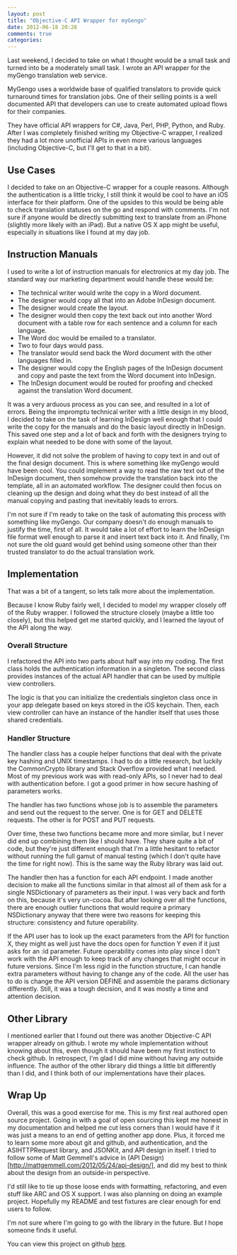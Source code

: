 ```yaml
---
layout: post
title: "Objective-C API Wrapper for myGengo"
date: 2012-06-18 20:28
comments: true
categories: 
---
```


Last weekend, I decided to take on what I thought would be a small task and turned into be a moderately small task. I wrote an API wrapper for the myGengo translation web service.

MyGengo uses a worldwide base of qualified translators to provide quick turnaround times for translation jobs. One of their selling points is a well documented API that developers can use to create automated upload flows for their companies.

They have official API wrappers for C#, Java, Perl, PHP, Python, and Ruby. After I was completely finished writing my Objective-C wrapper, I realized they had a lot more unofficial APIs in even more various languages (including Objective-C, but I'll get to that in a bit). 

## Use Cases

I decided to take on an Objective-C wrapper for a couple reasons. Although the authentication is a little tricky, I still think it would be cool to have an iOS interface for their platform. One of the upsides to this would be being able to check translation statuses on the go and respond with comments. I'm not sure if anyone would be directly submitting text to translate from an iPhone (slightly more likely with an iPad). But a native OS X app might be useful, especially in situations like I found at my day job.

## Instruction Manuals

I used to write a lot of instruction manuals for electronics at my day job. The standard way our marketing department would handle these would be:

* The technical writer would write the copy in a Word document.
* The designer would copy all that into an Adobe InDesign document.
* The designer would create the layout.
* The designer would then copy the text back out into another Word document with a table row for each sentence and a column for each language.
* The Word doc would be emailed to a translator.
* Two to four days would pass.
* The translator would send back the Word document with the other languages filled in.
* The designer would copy the English pages of the InDesign document and copy and paste the text from the Word document into InDesign.
* The InDesign document would be routed for proofing and checked against the translation Word document.

It was a very arduous process as you can see, and resulted in a lot of errors. Being the impromptu technical writer with a little design in my blood, I decided to take on the task of learning InDesign well enough that I could write the copy for the manuals and do the basic layout directly in InDesign. This saved one step and a lot of back and forth with the designers trying to explain what needed to be done with some of the layout.

However, it did not solve the problem of having to copy text in and out of the final design document. This is where something like myGengo would have been cool. You could implement a way to read the raw text out of the InDesign document, then somehow provide the translation back into the template, all in an automated workflow. The designer could then focus on cleaning up the design and doing what they do best instead of all the manual copying and pasting that inevitably leads to errors.

I'm not sure if I'm ready to take on the task of automating this process with something like myGengo. Our company doesn't do enough manuals to justify the time, first of all. It would take a lot of effort to learn the InDesign file format well enough to parse it and insert text back into it. And finally, I'm not sure the old guard would get behind using someone other than their trusted translator to do the actual translation work.

## Implementation

That was a bit of a tangent, so lets talk more about the implementation.

Because I know Ruby fairly well, I decided to model my wrapper  closely off of the Ruby wrapper. I followed the structure closely (maybe a little too closely), but this helped get me started quickly, and I learned the layout of the API along the way.

### Overall Structure

I refactored the API into two parts about half way into my coding. The first class holds the authentication information in a singleton. The second class provides instances of the actual API handler that can be used by multiple view controllers.

The logic is that you can initialize the credentials singleton class once in your app delegate based on keys stored in the iOS keychain. Then, each view controller can have an instance of the handler itself that uses those shared credentials.

### Handler Structure

The handler class has a couple helper functions that deal with the private key hashing and UNIX timestamps. I had to do a little research, but luckily the CommonCrypto library and Stack Overflow provided what I needed. Most of my previous work was with read-only APIs, so I never had to deal with authentication before. I got a good primer in how secure hashing of parameters works.

The handler has two functions whose job is to assemble the parameters and send out the request to the server. One is for GET and DELETE requests. The other is for POST and PUT requests.

Over time, these two functions became more and more similar, but I never did end up combining them like I should have. They share quite a bit of code, but they're just different enough that I'm a little hesitant to refactor without running the full gamut of manual testing (which I don't quite have the time for right now). This is the same way the Ruby library was laid out.

The handler then has a function for each API endpoint. I made another decision to make all the functions similar in that almost all of them ask for a single NSDictionary of parameters as their input. I was very back and forth on this, because it's very un-cocoa. But after looking over all the functions, there are enough outlier functions that would require a primary NSDictionary anyway that there were two reasons for keeping this structure: consistency and future operability.

If the API user has to look up the exact parameters from the API for function X, they might as well just have the docs open for function Y even if it just asks for an :id parameter. Future operability comes into play since I don't work with the API enough to keep track of any changes that might occur in future versions. Since I'm less rigid in the function structure, I can handle extra parameters without having to change any of the code. All the user has to do is change the API version DEFINE and assemble the params dictionary differently. Still, it was a tough decision, and it was mostly a time and attention decision.

## Other Library

I mentioned earlier that I found out there was another Objective-C API wrapper already on github. I wrote my whole implementation without knowing about this, even though it should have been my first instinct to check github. In retrospect, I'm glad I did mine without having any outside influence. The author of the other library did things a little bit differently than I did, and I think both of our implementations have their places.

## Wrap Up

Overall, this was a good exercise for me. This is my first real authored open source project. Going in with a goal of open sourcing this kept me honest in my documentation and helped me cut less corners than I would have if it was just a means to an end of getting another app done. Plus, it forced me to learn some more about git and github, and authentication, and the ASIHTTPRequest library, and JSONKit, and API design in itself. I tried to follow some of Matt Gemmell's advice in (API Design)[http://mattgemmell.com/2012/05/24/api-design/], and did my best to think about the design from an outside-in perspective.

I'd still like to tie up those loose ends with formatting, refactoring, and even stuff like ARC and OS X support. I was also planning on doing an example project. Hopefully my README and test fixtures are clear enough for end users to follow.

I'm not sure where I'm going to go with the library in the future. But I hope someone finds it useful.

You can view this project on github [here](https://github.com/twocentstudios/myGengo-objc).